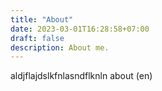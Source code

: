 ```yaml
---
title: "About"
date: 2023-03-01T16:28:58+07:00
draft: false
description: About me.
---
```


aldjflajdslkfnlasndflknln about (en)


